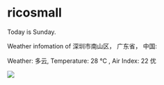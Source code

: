 # ricosmall

Today is Sunday.

Weather infomation of 深圳市南山区， 广东省， 中国: 

Weather: 多云, Temperature: 28 ℃ , Air Index: 22 优

<img src="https://github-readme-stats.vercel.app/api?username=ricosmall&show_icons=true" />

